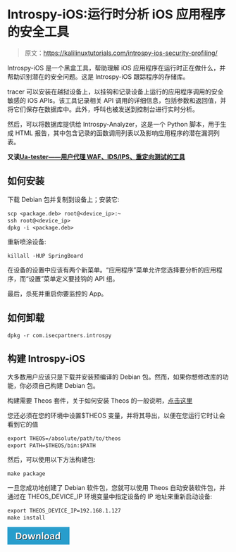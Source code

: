 # Introspy-iOS:运行时分析 iOS 应用程序的安全工具

> 原文：<https://kalilinuxtutorials.com/introspy-ios-security-profiling/>

Introspy-iOS 是一个黑盒工具，帮助理解 iOS 应用程序在运行时正在做什么，并帮助识别潜在的安全问题。这是 Introspy-iOS 跟踪程序的存储库。

tracer 可以安装在越狱设备上，以挂钩和记录设备上运行的应用程序调用的安全敏感的 iOS APIs。该工具记录相关 API 调用的详细信息，包括参数和返回值，并将它们保存在数据库中。此外，呼叫也被发送到控制台进行实时分析。

然后，可以将数据库提供给 Introspy-Analyzer，这是一个 Python 脚本，用于生成 HTML 报告，其中包含记录的函数调用列表以及影响应用程序的潜在漏洞列表。

**又读[Ua-tester——用户代理 WAF、IDS/IPS、重定向测试的工具](https://kalilinuxtutorials.com/ua-tester/)**

## **如何安装**

下载 Debian 包并复制到设备上；安装它:

```
scp <package.deb> root@<device_ip>:~
ssh root@<device_ip>
dpkg -i <package.deb>
```

重新喷涂设备:

```
killall -HUP SpringBoard
```

在设备的设置中应该有两个新菜单。“应用程序”菜单允许您选择要分析的应用程序，而“设置”菜单定义要挂钩的 API 组。

最后，杀死并重启你要监控的 App。

## **如何卸载**

```
dpkg -r com.isecpartners.introspy
```

## **构建 Introspy-iOS**

大多数用户应该只是下载并安装预编译的 Debian 包。然而，如果你想修改库的功能，你必须自己构建 Debian 包。

构建需要 Theos 套件，关于如何安装 Theos 的一般说明，[点击这里](https://github.com/theos/theos/wiki/Installation.)

您还必须在您的环境中设置$THEOS 变量，并将其导出，以便在您运行它时让会看到它的值

```
export THEOS=/absolute/path/to/theos
export PATH=$THEOS/bin:$PATH
```

然后，可以使用以下方法构建包:

```
make package
```

一旦您成功地创建了 Debian 软件包，您就可以使用 Theos 自动安装软件包，并通过在 THEOS_DEVICE_IP 环境变量中指定设备的 IP 地址来重新启动设备:

```
export THEOS_DEVICE_IP=192.168.1.127
make install
```

[![](img/d861a9096555aeb1980fc054015933d7.png)](https://github.com/iSECPartners/Introspy-iOS)